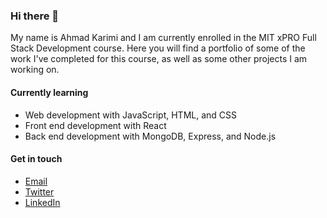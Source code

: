 ### Hi there 👋
My name is Ahmad Karimi and I am currently enrolled in the MIT xPRO Full Stack Development course. Here you will find a portfolio of some of the work I've completed for this course, as well as some other projects I am working on.  



#### Currently learning
- Web development with JavaScript, HTML, and CSS
- Front end development with React
- Back end development with MongoDB, Express, and Node.js

#### Get in touch
- [Email](zikman@gmail.com)
- [Twitter](https://twitter.com/AhmadZKarimi)
- [LinkedIn](www.linkedin.com/in/ahmad-zik-karimi-439a34108)

<!--
**zikman23/zikman23** is a ✨ _special_ ✨ repository because its `README.md` (this file) appears on your GitHub profile.

Here are some ideas to get you started:

- 🔭 I’m currently working on ...
- 🌱 I’m currently learning ...
- 👯 I’m looking to collaborate on ...
- 🤔 I’m looking for help with ...
- 💬 Ask me about ...
- 📫 How to reach me: ...
- 😄 Pronouns: ...
- ⚡ Fun fact: ...
-->
